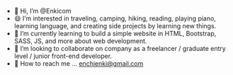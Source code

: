 - 👋 Hi, I’m @Enkicom
- 😄 I’m interested in traveling, camping, hiking, reading, playing piano, learning language, and creating side projects by learning new things.
- 🌱 I’m currently learning to build a simple website in HTML, Bootstrap, SASS, JS, and more about web development.
- 💞️ I’m looking to collaborate on company as a freelancer / graduate entry level / junior front-end developer.
- 📨 How to reach me ... enchienki@gmail.com

<!---
Enkicom/Enkicom is a ✨ special ✨ repository because its `README.md` (this file) appears on your GitHub profile.
You can click the Preview link to take a look at your changes.
--->
